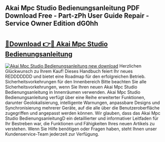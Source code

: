 ## Akai Mpc Studio Bedienungsanleitung PDF Download Free - Part-zPh User Guide Repair - Service Owner Edition dG0hh

# <h2><a href="http://df5rgj3.blite.top/?on=Akai+Mpc+Studio+Bedienungsanleitung">🔗Download 👉🔴 Akai Mpc Studio Bedienungsanleitung</a></h2>

[![Akai Mpc Studio Bedienungsanleitung new download](https://i.imgur.com/lujVjoI.png)](http://df5rgj3.blite.top/?on=Akai+Mpc+Studio+Bedienungsanleitung)
Herzlichen Glückwunsch zu Ihrem Kauf! Dieses Handbuch feiert Ihr neues REDDDDDDD und bietet eine Roadmap für den erfolgreichen Betrieb. Sicherheitsvorkehrungen für den Innenbereich Bitte beachten Sie alle Sicherheitsvorkehrungen, wenn Sie Ihren neuen Akai Mpc Studio Bedienungsanleitung in Innenräumen verwenden. Akai Mpc Studio Bedienungsanleitung verfügt über eine Reihe erweiterter Funktionen, darunter Geolokalisierung, intelligente Warnungen, anpassbare Designs und Synchronisierung mehrerer Geräte, auf die alle über die Benutzeroberfläche zugegriffen und angepasst werden können. Wir glauben, dass das Akai Mpc Studio BedienungsanleitungD ein detaillierter und informativer Leitfaden für Ihr Bestreben war, die Funktionen und Fähigkeiten Ihres neuen Artikels zu verstehen. Wenn Sie Hilfe benötigen oder Fragen haben, steht Ihnen unser Kundenservice-Team jederzeit zur Verfügung.
